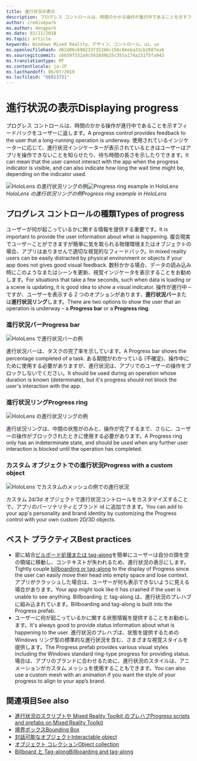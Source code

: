 ```yaml
---
title: 進行状況の表示
description: プログレス コントロールは、時間のかかる操作が進行中であることを示すフィードバックをユーザーに返します。
author: cre8ivepark
ms.author: dongpark
ms.date: 03/21/2018
ms.topic: article
keywords: Windows Mixed Reality、デザイン、コントロール、ui、ux
ms.openlocfilehash: d62d86c690233f351b6c156c66eba33cb2687ea6
ms.sourcegitcommit: c6b59f532a9c5818d9b25c355a174a231f5fa943
ms.translationtype: MT
ms.contentlocale: ja-JP
ms.lasthandoff: 06/07/2019
ms.locfileid: "66813731"
---
```

# <a name="displaying-progress"></a><span data-ttu-id="15e22-104">進行状況の表示</span><span class="sxs-lookup"><span data-stu-id="15e22-104">Displaying progress</span></span>

<span data-ttu-id="15e22-105">プログレス コントロールは、時間のかかる操作が進行中であることを示すフィードバックをユーザーに返します。</span><span class="sxs-lookup"><span data-stu-id="15e22-105">A progress control provides feedback to the user that a long-running operation is underway.</span></span> <span data-ttu-id="15e22-106">使用されているインジケーターに応じて、進行状況インジケーターが表示されているときはユーザーはアプリを操作できないことを知らせたり、待ち時間の長さを示したりできます。</span><span class="sxs-lookup"><span data-stu-id="15e22-106">It can mean that the user cannot interact with the app when the progress indicator is visible, and can also indicate how long the wait time might be, depending on the indicator used.</span></span>

<span data-ttu-id="15e22-107">![HoloLens の進行状況リングの例](images/HoloLens2_Loader.gif)</span><span class="sxs-lookup"><span data-stu-id="15e22-107">![Progress ring example in HoloLens](images/HoloLens2_Loader.gif)</span></span><br>
<span data-ttu-id="15e22-108">*HoloLens の進行状況リングの例*</span><span class="sxs-lookup"><span data-stu-id="15e22-108">*Progress ring example in HoloLens*</span></span>

## <a name="types-of-progress"></a><span data-ttu-id="15e22-109">プログレス コントロールの種類</span><span class="sxs-lookup"><span data-stu-id="15e22-109">Types of progress</span></span>

<span data-ttu-id="15e22-110">ユーザーが何が起こっているかに関する情報を提供する重要です。</span><span class="sxs-lookup"><span data-stu-id="15e22-110">It is important to provide the user information about what is happening.</span></span> <span data-ttu-id="15e22-111">複合現実でユーザーことができますが簡単に気を取られる物理環境またはオブジェクトの場合、アプリはありませんで適切な視覚的なフィードバック。</span><span class="sxs-lookup"><span data-stu-id="15e22-111">In mixed reality users can be easily distracted by physical environment or objects if your app does not gives good visual feedback.</span></span> <span data-ttu-id="15e22-112">数秒かかる場合、データの読み込み時にこのようなまたはシーンを更新、視覚インジケータを表示することをお勧めします。</span><span class="sxs-lookup"><span data-stu-id="15e22-112">For situations that take a few seconds, such when data is loading or a scene is updating, it is good idea to show a visual indicator.</span></span> <span data-ttu-id="15e22-113">操作が進行中 – ですが、ユーザーを表示する 2 つのオプションがあります、**進行状況バー**または**進行状況リング**します。</span><span class="sxs-lookup"><span data-stu-id="15e22-113">There are two options to show the user that an operation is underway – a **Progress bar** or a **Progress ring**.</span></span>

### <a name="progress-bar"></a><span data-ttu-id="15e22-114">進行状況バー</span><span class="sxs-lookup"><span data-stu-id="15e22-114">Progress bar</span></span>

![HoloLens で進行状況バーの例](images/640px-progressbar.jpg)

<span data-ttu-id="15e22-116">進行状況バーは、タスクの完了率を示しています。</span><span class="sxs-lookup"><span data-stu-id="15e22-116">A Progress bar shows the percentage completed of a task.</span></span> <span data-ttu-id="15e22-117">ある期間がわかっている (不確定)、操作中にために使用する必要がありますが、進行状況は、アプリでのユーザーの操作をブロックしないでください。</span><span class="sxs-lookup"><span data-stu-id="15e22-117">It should be used during an operation whose duration is known (determinate), but it's progress should not block the user's interaction with the app.</span></span>

### <a name="progress-ring"></a><span data-ttu-id="15e22-118">進行状況リング</span><span class="sxs-lookup"><span data-stu-id="15e22-118">Progress ring</span></span>

![HoloLens の進行状況リングの例](images/640px-progressring.jpg)

<span data-ttu-id="15e22-120">進行状況リングは、中間の状態がのみと、操作が完了するまで、さらに、ユーザーの操作がブロックされたときに使用する必要があります。</span><span class="sxs-lookup"><span data-stu-id="15e22-120">A Progress ring only has an indeterminate state, and should be used when any further user interaction is blocked until the operation has completed.</span></span>

### <a name="progress-with-a-custom-object"></a><span data-ttu-id="15e22-121">カスタム オブジェクトでの進行状況</span><span class="sxs-lookup"><span data-stu-id="15e22-121">Progress with a custom object</span></span>

![HoloLens でカスタムのメッシュの例での進行状況](images/640px-progresscustom.jpg)

<span data-ttu-id="15e22-123">カスタム 2d/3d オブジェクトで進行状況コントロールをカスタマイズすることで、アプリのパーソナリティとブランド id に追加できます。</span><span class="sxs-lookup"><span data-stu-id="15e22-123">You can add to your app's personality and brand identity by customizing the Progress control with your own custom 2D/3D objects.</span></span>

## <a name="best-practices"></a><span data-ttu-id="15e22-124">ベスト プラクティス</span><span class="sxs-lookup"><span data-stu-id="15e22-124">Best practices</span></span>
* <span data-ttu-id="15e22-125">密に結合[ビルボード処理または tag-along](billboarding-and-tag-along.md)を簡単にユーザーは自分の頭を空の領域に移動し、コンテキストが失われるため、進行状況の表示にします。</span><span class="sxs-lookup"><span data-stu-id="15e22-125">Tightly couple [billboarding or tag-along](billboarding-and-tag-along.md) to the display of Progress since the user can easily move their head into empty space and lose context.</span></span> <span data-ttu-id="15e22-126">アプリがクラッシュした場合は、ユーザーが何も表示できないように見える場合があります。</span><span class="sxs-lookup"><span data-stu-id="15e22-126">Your app might look like it has crashed if the user is unable to see anything.</span></span> <span data-ttu-id="15e22-127">Billboarding と tag-along は、進行状況のプレハブに組み込まれています。</span><span class="sxs-lookup"><span data-stu-id="15e22-127">Billboarding and tag-along is built into the Progress prefab.</span></span>
* <span data-ttu-id="15e22-128">ユーザーに何が起こっているかに関する状態情報を提供することをお勧めします。</span><span class="sxs-lookup"><span data-stu-id="15e22-128">It's always good to provide status information about what is happening to the user.</span></span> <span data-ttu-id="15e22-129">進行状況のプレハブは、状態を提供するための Windows リング型の標準的な進行状況を含む、さまざまな視覚スタイルを提供します。</span><span class="sxs-lookup"><span data-stu-id="15e22-129">The Progress prefab provides various visual styles including the Windows standard ring-type progress for providing status.</span></span> <span data-ttu-id="15e22-130">場合は、アプリのブランドに合わせるために、進行状況のスタイルは、アニメーションがカスタム メッシュを使用することもできます。</span><span class="sxs-lookup"><span data-stu-id="15e22-130">You can also use a custom mesh with an animation if you want the style of your progress to align to your app’s brand.</span></span>

## <a name="see-also"></a><span data-ttu-id="15e22-131">関連項目</span><span class="sxs-lookup"><span data-stu-id="15e22-131">See also</span></span>
* [<span data-ttu-id="15e22-132">進行状況のスクリプトや Mixed Reality Toolkit のプレハブ</span><span class="sxs-lookup"><span data-stu-id="15e22-132">Progress scripts and prefabs on Mixed Reality Toolkit</span></span>](https://github.com/microsoft/MixedRealityToolkit-Unity/tree/mrtk_development/Assets/MixedRealityToolkit.SDK/Features/UX/Prefabs/Loader)
* [<span data-ttu-id="15e22-133">境界ボックス</span><span class="sxs-lookup"><span data-stu-id="15e22-133">Bounding Box</span></span>](app-bar-and-bounding-box.md)
* [<span data-ttu-id="15e22-134">対話可能なオブジェクト</span><span class="sxs-lookup"><span data-stu-id="15e22-134">Interactable object</span></span>](interactable-object.md)
* [<span data-ttu-id="15e22-135">オブジェクト コレクション</span><span class="sxs-lookup"><span data-stu-id="15e22-135">Object collection</span></span>](object-collection.md)
* [<span data-ttu-id="15e22-136">Billboard と Tag-along</span><span class="sxs-lookup"><span data-stu-id="15e22-136">Billboarding and tag-along</span></span>](billboarding-and-tag-along.md)
